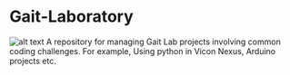 # Gait-Laboratory
![alt text](https://github.com/[ASkGait]/[Gait-Laboratory]/blob/[main]/Lab.jpg?raw=true)
A repository for managing Gait Lab projects involving common coding challenges. For example, Using python in Vicon Nexus, Arduino projects etc.
